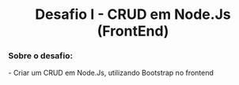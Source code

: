 <h1 align="center">
	Desafio I - CRUD em Node.Js (FrontEnd)
</h1>

<h3>
    Sobre o desafio:
</h3>

<p>
- Criar um CRUD em Node.Js, utilizando Bootstrap no frontend
</p>